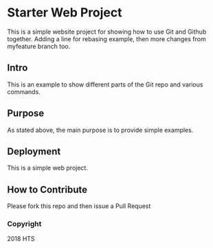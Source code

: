 # Starter Web Project

This is a simple website project for showing how to use Git and Github together.
Adding a line for rebasing example, then more changes from myfeature branch too.

## Intro

This is an example to show different parts of the Git repo and various commands.

## Purpose

As stated above, the main purpose is to provide simple examples.

## Deployment

This is a simple web project.

## How to Contribute

Please fork this repo and then issue a Pull Request

### Copyright

2018 HTS 